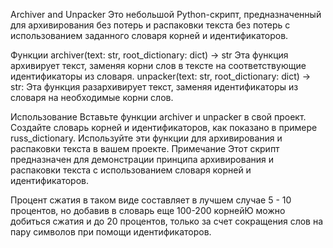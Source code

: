 Archiver and Unpacker
Это небольшой Python-скрипт, предназначенный для архивирования без потерь и распаковки текста без потерь с использованием заданного словаря корней и идентификаторов.

Функции
archiver(text: str, root_dictionary: dict) -> str
Эта функция архивирует текст, заменяя корни слов в тексте на соответствующие идентификаторы из словаря.
unpacker(text: str, root_dictionary: dict) -> str:
Эта функция разархивирует текст, заменяя идентификаторы из словаря на необходимые корни слов.

Использование
Вставьте функции archiver и unpacker в свой проект.
Создайте словарь корней и идентификаторов, как показано в примере russ_dictionary.
Используйте эти функции для архивирования и распаковки текста в вашем проекте.
Примечание
Этот скрипт предназначен для демонстрации принципа архивирования и распаковки текста с использованием словаря корней и идентификаторов.

Процент сжатия в таком виде составляет в лучшем случае 5 - 10 процентов, но добавив в словарь еще 100-200 корнейЮ можно добиться сжатия и до 20 процентов, только за счет сокращения слов на пару символов при помощи идентификаторов.
